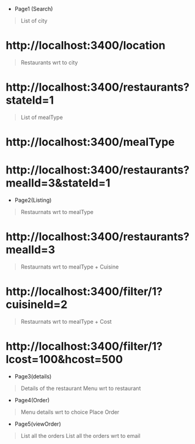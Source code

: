 * Page1 (Search)

> List of city
# http://localhost:3400/location
> Restaurants wrt to city
# http://localhost:3400/restaurants?stateId=1
> List of mealType
# http://localhost:3400/mealType
# http://localhost:3400/restaurants?mealId=3&stateId=1


* Page2(Listing)
> Restaurnats wrt to mealType
# http://localhost:3400/restaurants?mealId=3
> Restaurnats wrt to mealType + Cuisine
# http://localhost:3400/filter/1?cuisineId=2
> Restaurnats wrt to mealType + Cost
# http://localhost:3400/filter/1?lcost=100&hcost=500

* Page3(details)
> Details of the restaurant
> Menu wrt to restaurant

* Page4(Order)
> Menu details wrt to choice
> Place Order

* Page5(viewOrder)
> List all the orders
> List all the orders wrt to email